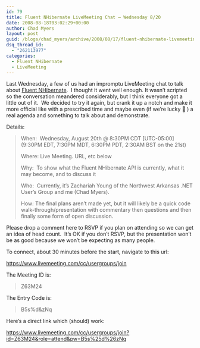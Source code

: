 ```yaml
---
id: 79
title: Fluent NHibernate LiveMeeting Chat – Wednesday 8/20
date: 2008-08-18T03:02:29+00:00
author: Chad Myers
layout: post
guid: /blogs/chad_myers/archive/2008/08/17/fluent-nhibernate-livemeeting-chat-wednesday-8-20.aspx
dsq_thread_id:
  - "262113977"
categories:
  - Fluent NHibernate
  - LiveMeeting
---
```

</p> 

Last Wednesday, a few of us had an impromptu LiveMeeting chat to talk about [Fluent NHibernate](code.google.com/p/fluent-nhibernate).&#160; I thought it went well enough. It wasn’t scripted so the conversation meandered considerably, but I think everyone got a little out of it.&#160; We decided to try it again, but crank it up a notch and make it more official like with a prescribed time and maybe even (if we’re lucky 🙂 ) a real agenda and something to talk about and demonstrate.</p> </p> 

Details:

> When:&#160; Wednesday, August 20th @ 8:30PM CDT [UTC-05:00]&#160; (9:30PM EDT, 7:30PM MDT, 6:30PM PDT, 2:30AM BST on the 21st)
> 
> Where: Live Meeting. URL, etc below
> 
> Why:&#160; To show what the Fluent NHibernate API is currently, what it may become, and to discuss it
> 
> Who:&#160; Currently, it’s Zachariah Young of the Northwest Arkansas .NET User’s Group and me (Chad Myers).
> 
> How: The final plans aren’t made yet, but it will likely be a quick code walk-through/presentation with commentary then questions and then finally some form of open discussion.

Please drop a comment here to RSVP if you plan on attending so we can get an idea of head count.&#160; It’s OK if you don’t RSVP, but the presentation won’t be as good because we won’t be expecting as many people.

To connect, about 30 minutes before the start, navigate to this url:

<https://www.livemeeting.com/cc/usergroups/join>

The Meeting ID is:

> Z63M24

The Entry Code is:

> B5s%d&zNq

Here’s a direct link which (should) work:

<u><https://www.livemeeting.com/cc/usergroups/join?id=Z63M24&role=attend&pw=B5s%25d%26zNq></u>